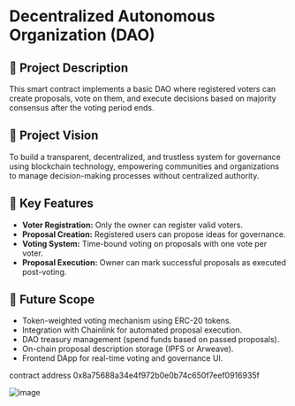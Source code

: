 # Decentralized Autonomous Organization (DAO)

## 🧠 Project Description

This smart contract implements a basic DAO where registered voters can create proposals, vote on them, and execute decisions based on majority consensus after the voting period ends.

## 🎯 Project Vision

To build a transparent, decentralized, and trustless system for governance using blockchain technology, empowering communities and organizations to manage decision-making processes without centralized authority.

## 🚀 Key Features

- **Voter Registration:** Only the owner can register valid voters.
- **Proposal Creation:** Registered users can propose ideas for governance.
- **Voting System:** Time-bound voting on proposals with one vote per voter.
- **Proposal Execution:** Owner can mark successful proposals as executed post-voting.

## 🔮 Future Scope

- Token-weighted voting mechanism using ERC-20 tokens.
- Integration with Chainlink for automated proposal execution.
- DAO treasury management (spend funds based on passed proposals).
- On-chain proposal description storage (IPFS or Arweave).
- Frontend DApp for real-time voting and governance UI.


contract address
0x8a75688a34e4f972b0e0b74c650f7eef0916935f

![image](https://github.com/user-attachments/assets/af08f371-ff1c-4c07-b2eb-c91a8d4bc7d8)

